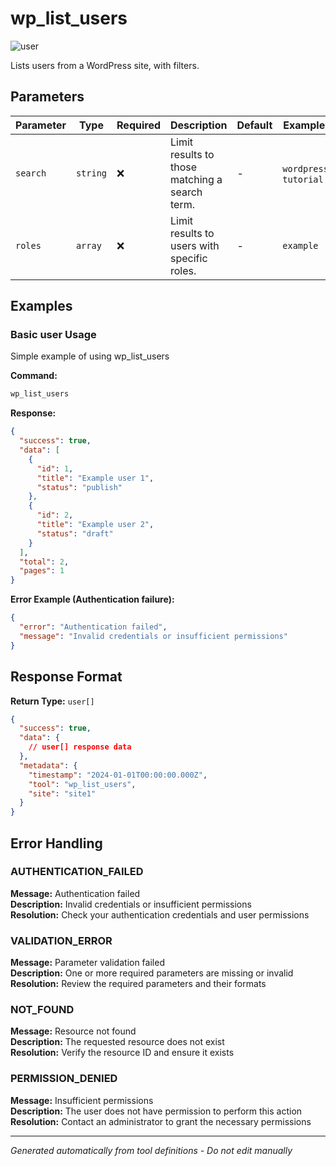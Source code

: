 # wp_list_users

![user](https://img.shields.io/badge/category-user-lightgrey)

Lists users from a WordPress site, with filters.

## Parameters

| Parameter | Type     | Required | Description                                    | Default | Examples                |
| --------- | -------- | -------- | ---------------------------------------------- | ------- | ----------------------- |
| `search`  | `string` | ❌       | Limit results to those matching a search term. | -       | `wordpress`, `tutorial` |
| `roles`   | `array`  | ❌       | Limit results to users with specific roles.    | -       | `example`               |

## Examples

### Basic user Usage

Simple example of using wp_list_users

**Command:**

```bash
wp_list_users
```

**Response:**

```json
{
  "success": true,
  "data": [
    {
      "id": 1,
      "title": "Example user 1",
      "status": "publish"
    },
    {
      "id": 2,
      "title": "Example user 2",
      "status": "draft"
    }
  ],
  "total": 2,
  "pages": 1
}
```

**Error Example (Authentication failure):**

```json
{
  "error": "Authentication failed",
  "message": "Invalid credentials or insufficient permissions"
}
```

## Response Format

**Return Type:** `user[]`

```json
{
  "success": true,
  "data": {
    // user[] response data
  },
  "metadata": {
    "timestamp": "2024-01-01T00:00:00.000Z",
    "tool": "wp_list_users",
    "site": "site1"
  }
}
```

## Error Handling

### AUTHENTICATION_FAILED

**Message:** Authentication failed  
**Description:** Invalid credentials or insufficient permissions  
**Resolution:** Check your authentication credentials and user permissions

### VALIDATION_ERROR

**Message:** Parameter validation failed  
**Description:** One or more required parameters are missing or invalid  
**Resolution:** Review the required parameters and their formats

### NOT_FOUND

**Message:** Resource not found  
**Description:** The requested resource does not exist  
**Resolution:** Verify the resource ID and ensure it exists

### PERMISSION_DENIED

**Message:** Insufficient permissions  
**Description:** The user does not have permission to perform this action  
**Resolution:** Contact an administrator to grant the necessary permissions

---

_Generated automatically from tool definitions - Do not edit manually_

